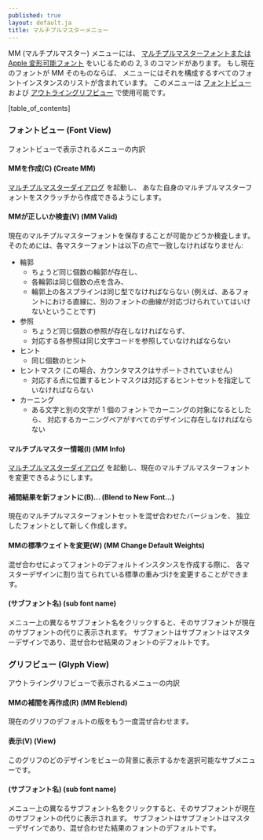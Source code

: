 ```yaml
---
published: true
layout: default.ja
title: マルチプルマスターメニュー
---
```

<!--
published: true
layout: default
title: Multiple Master menu
-->

<!--
The MM Menu provides a few commands for manipulating [Multiple Master or
Apple distortable fonts](../multiplemaster/#MM). If the current font is
a MM itself font the menu also includes a list of all font instances
that make up this one. This menu is available in the [font
view](#fontview) and the [outline glyph view](#outline-char).
-->
MM (マルチプルマスター) メニューには、
[マルチプルマスターフォントまたは Apple 変形可能フォント](../multiplemaster/#MM)
をいじるための 2, 3 のコマンドがあります。
もし現在のフォントが MM そのものならば、
メニューにはそれを構成するすべてのフォントインスタンスのリストが含まれています。
このメニューは
[フォントビュー](#フォントビュー-font-view)
および
[アウトライングリフビュー](#グリフビュー-glyph-view)
で使用可能です。


[table_of_contents]


<!--
### Font View
-->
### フォントビュー (Font View)

<!--
The menu as it appears in the font view.
-->
フォントビューで表示されるメニューの内訳


<!--
#### Create MM
-->
#### MMを作成(C) (Create MM)

<!--
Brings up the [multiple master dialog](../multiplemaster/) and allows
you to create your own multiple master font from scratch.
-->
[マルチプルマスターダイアログ](../multiplemaster/)
を起動し、
あなた自身のマルチプルマスターフォントをスクラッチから作成できるようにします。


<!--
#### MM Valid
-->
#### MMが正しいか検査(V) (MM Valid)

<!--
Checks that the current multiple master font can be saved. So each
master design must match in:
-->
現在のマルチプルマスターフォントを保存することが可能かどうか検査します。
そのためには、各マスターフォントは以下の点で一致しなければなりません:

<!--
-   Contours
    -   There must be the same number of contours and
    -   each contour must have the same number of points and
    -   each spline on the contour must be the same type (ie it can't
        correspond to a straight line in one font and a curve in
        another)
-   References
    -   There must be the same number of references and
    -   Each corresponding reference must refer to the same encoding
-   Hints
    -   Same number of hints
-   HintMasks (Counter masks are not supported here)
    -   HintMasks at corresponding points must specify a corresponding
        set of hints
-   Kerning
    -   If a glyph kerns with another glyph in one font, then a
        corresponding kerning pair must exist in all designs
-->
-   輪郭
    -   ちょうど同じ個数の輪郭が存在し、
    -   各輪郭は同じ個数の点を含み、
    -   輪郭上の各スプラインは同じ型でなければならない
        (例えば、あるフォントにおける直線に、別のフォントの曲線が対応づけられていてはいけないということです)
-   参照
    -   ちょうど同じ個数の参照が存在しなければならず、
    -   対応する各参照は同じ文字コードを参照していなければならない
-   ヒント
    -   同じ個数のヒント
-   ヒントマスク (この場合、カウンタマスクはサポートされていません)
    -   対応する点に位置するヒントマスクは対応するヒントセットを指定していなければならない
-   カーニング
    -   ある文字と別の文字が 1 個のフォントでカーニングの対象になるとしたら、
        対応するカーニングペアがすべてのデザインに存在しなければならない


<!--
#### MM Info
-->
#### マルチプルマスター情報(I) (MM Info)

<!--
Brings up the [multiple master dialog](../multiplemaster/) and allows
you to modify the current multiple master font.
-->
[マルチプルマスターダイアログ](../multiplemaster/)
を起動し、現在のマルチプルマスターフォントを変更できるようにします。


<!--
#### Blend to New Font...
-->
#### 補間結果を新フォントに(B)... (Blend to New Font...)

<!--
Allows you to create a blended version of the current multiple master
font set as a stand alone font.
-->
現在のマルチプルマスターフォントセットを混ぜ合わせたバージョンを、
独立したフォントとして新しく作成します。


<!--
#### MM Change Default Weights
-->
#### MMの標準ウェイトを変更(W) (MM Change Default Weights)

<!--
Allows you to change the default weights assigned to each master design
used in blending the default instance of the font
-->
混ぜ合わせによってフォントのデフォルトインスタンスを作成する際に、
各マスターデザインに割り当てられている標準の重みづけを変更することができます。


<!--
#### (sub font name)
-->
#### (サブフォント名) (sub font name)

<!--
Clicking on a different sub font name in the menu will cause that
sub-font to be displayed instead of the current one. The subfonts are
the master designs and the default blended font.
-->
メニュー上の異なるサブフォント名をクリックすると、そのサブフォントが現在のサブフォントの代りに表示されます。
サブフォントはサブフォントはマスターデザインであり、混ぜ合わせ結果のフォントのデフォルトです。


<!--
### Glyph View
-->
### グリフビュー (Glyph View)

<!--
The menu as it appears in the <a name="outline-char">outline glyph</a> view.
-->
アウトライングリフビューで表示されるメニューの内訳


<!--
#### MM Reblend
-->
#### MMの補間を再作成(R) (MM Reblend)

<!--
Reblends the default version of the current glyph
-->
現在のグリフのデフォルトの版をもう一度混ぜ合わせます。


<!--
#### View
-->
#### 表示(V) (View)

<!--
A submenu which allows you to choose which of the designs of this glyph
you want displayed in the background of the view
-->
このグリフのどのデザインをビューの背景に表示するかを選択可能なサブメニューです。


<!--
#### (sub font name)
-->
#### (サブフォント名) (sub font name)

<!--
Clicking on a different sub font name in the menu will cause the glyph
from that sub-font to be displayed instead of the current one. The
subfonts are the master designs and the default blended font.
-->
メニュー上の異なるサブフォント名をクリックすると、そのサブフォントが現在のサブフォントの代りに表示されます。
サブフォントはサブフォントはマスターデザインであり、混ぜ合わせた結果のフォントのデフォルトです。

